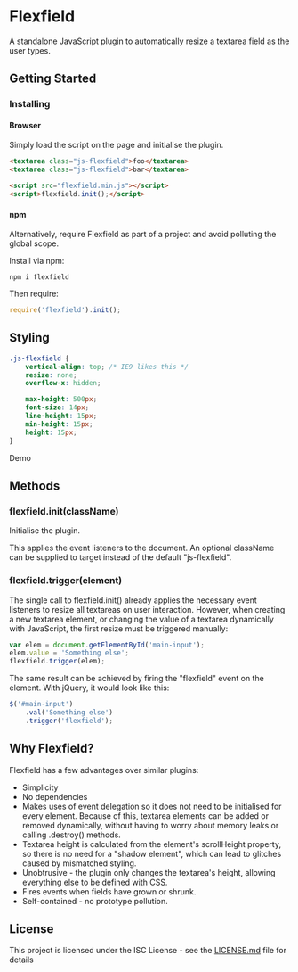 # Flexfield

A standalone JavaScript plugin to automatically resize a textarea field as the user types.

## Getting Started

### Installing

#### Browser

Simply load the script on the page and initialise the plugin.

``` html
<textarea class="js-flexfield">foo</textarea>
<textarea class="js-flexfield">bar</textarea>

<script src="flexfield.min.js"></script>
<script>flexfield.init();</script>
```

#### npm

Alternatively, require Flexfield as part of a project and avoid polluting the global scope.

Install via npm:

```
npm i flexfield
```

Then require:

``` js
require('flexfield').init();
```

## Styling

``` css
.js-flexfield {
    vertical-align: top; /* IE9 likes this */
    resize: none;
    overflow-x: hidden;

    max-height: 500px;
    font-size: 14px;
    line-height: 15px;
    min-height: 15px;
    height: 15px;
}
```

Demo

## Methods
### flexfield.init(className)

Initialise the plugin.

This applies the event listeners to the document. An optional className can be supplied to target instead of the default "js-flexfield".

### flexfield.trigger(element)

The single call to flexfield.init() already applies the necessary event listeners to resize all textareas on user interaction. However, when creating a new textarea element, or changing the value of a textarea dynamically with JavaScript, the first resize must be triggered manually:


``` js
var elem = document.getElementById('main-input');
elem.value = 'Something else';
flexfield.trigger(elem);
```

The same result can be achieved by firing the "flexfield" event on the element. With jQuery, it would look like this:

``` js
$('#main-input')
    .val('Something else')
    .trigger('flexfield');
```

## Why Flexfield?

Flexfield has a few advantages over similar plugins:

* Simplicity
* No dependencies
* Makes uses of event delegation so it does not need to be initialised for every element. Because of this, textarea elements can be added or removed dynamically, without having to worry about memory leaks or calling <span class="code">.destroy()</span> methods.
* Textarea height is calculated from the element's <span class="code">scrollHeight</span> property, so there is no need for a "shadow element", which can lead to glitches caused by mismatched styling.
* Unobtrusive - the plugin only changes the textarea's height, allowing everything else to be defined with CSS.
* Fires events when fields have grown or shrunk.
* Self-contained - no prototype pollution.

## License

This project is licensed under the ISC License - see the [LICENSE.md](LICENSE.md) file for details
